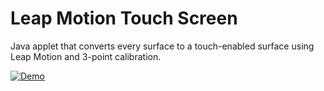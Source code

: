 # Leap Motion Touch Screen
Java applet that converts every surface to a touch-enabled surface using Leap Motion and 3-point calibration.

[![Demo](http://i.imgur.com/Ry2yzfNr.png)](https://www.youtube.com/watch?v=VE1yuJadI3s)

